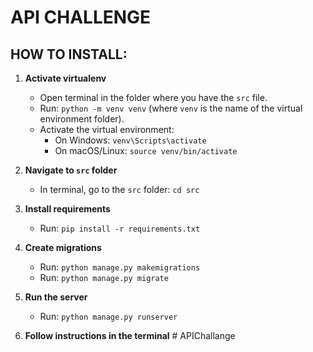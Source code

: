# API CHALLENGE

## HOW TO INSTALL:

1. **Activate virtualenv**
    - Open terminal in the folder where you have the `src` file.
    - Run: `python -m venv venv` (where `venv` is the name of the virtual environment folder).
    - Activate the virtual environment:
        - On Windows: `venv\Scripts\activate`
        - On macOS/Linux: `source venv/bin/activate`
        
2. **Navigate to `src` folder**
    - In terminal, go to the `src` folder: `cd src`

3. **Install requirements**
    - Run: `pip install -r requirements.txt`

4. **Create migrations**
    - Run: `python manage.py makemigrations`
    - Run: `python manage.py migrate`

5. **Run the server**
    - Run: `python manage.py runserver`

6. **Follow instructions in the terminal**
#   A P I C h a l l a n g e  
 